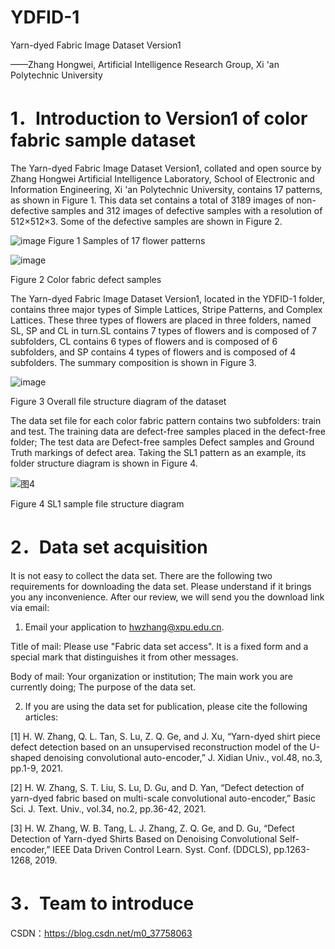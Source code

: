 # YDFID-1
Yarn-dyed Fabric Image Dataset Version1

——Zhang Hongwei, Artificial Intelligence Research Group, Xi 'an Polytechnic University

# 1．Introduction to Version1 of color fabric sample dataset

The Yarn-dyed Fabric Image Dataset Version1, collated and open source by Zhang Hongwei Artificial Intelligence Laboratory, School of Electronic and Information Engineering, Xi 'an Polytechnic University, contains 17 patterns, as shown in Figure 1. This data set contains a total of 3189 images of non-defective samples and 312 images of defective samples with a resolution of 512×512×3. Some of the defective samples are shown in Figure 2.

![image](https://user-images.githubusercontent.com/86339216/123088667-9b247380-d458-11eb-9b37-5c6a385739b9.png)
Figure 1 Samples of 17 flower patterns

![image](https://user-images.githubusercontent.com/86339216/123088703-a4addb80-d458-11eb-9312-b73a3119ec25.png)

Figure 2 Color fabric defect samples

The Yarn-dyed Fabric Image Dataset Version1, located in the YDFID-1 folder, contains three major types of Simple Lattices, Stripe Patterns, and Complex Lattices. These three types of flowers are placed in three folders, named SL, SP and CL in turn.SL contains 7 types of flowers and is composed of 7 subfolders, CL contains 6 types of flowers and is composed of 6 subfolders, and SP contains 4 types of flowers and is composed of 4 subfolders. The summary composition is shown in Figure 3.

![image](https://user-images.githubusercontent.com/86339216/123088740-b1323400-d458-11eb-9a63-2954c3740722.png)

Figure 3 Overall file structure diagram of the dataset

The data set file for each color fabric pattern contains two subfolders: train and test. The training data are defect-free samples placed in the defect-free folder; The test data are Defect-free samples Defect samples and Ground Truth markings of defect area. Taking the SL1 pattern as an example, its folder structure diagram is shown in Figure 4.

![图4](https://user-images.githubusercontent.com/86339216/123088822-cd35d580-d458-11eb-908d-681f9c22f31b.jpg)

Figure 4 SL1 sample file structure diagram

# 2．Data set acquisition

It is not easy to collect the data set. There are the following two requirements for downloading the data set. Please understand if it brings you any inconvenience. After our review, we will send you the download link via email:

1. Email your application to hwzhang@xpu.edu.cn.

Title of mail: Please use "Fabric data set access". It is a fixed form and a special mark that distinguishes it from other messages.

Body of mail: Your organization or institution; The main work you are currently doing; The purpose of the data set.

2. If you are using the data set for publication, please cite the following articles:

[1] H. W. Zhang, Q. L. Tan, S. Lu, Z. Q. Ge, and J. Xu, “Yarn-dyed shirt piece defect detection based on an unsupervised reconstruction model of the U-shaped denoising convolutional auto-encoder,” J. Xidian Univ., vol.48, no.3, pp.1-9, 2021.

[2] H. W. Zhang, S. T. Liu, S. Lu, D. Gu, and D. Yan, “Defect detection of yarn-dyed fabric based on multi-scale convolutional auto-encoder,” Basic Sci. J. Text. Univ., vol.34, no.2, pp.36-42, 2021.

[3] H. W. Zhang, W. B. Tang, L. J. Zhang, Z. Q. Ge, and D. Gu, “Defect Detection of Yarn-dyed Shirts Based on Denoising Convolutional Self-encoder,” IEEE Data Driven Control Learn. Syst. Conf. (DDCLS), pp.1263-1268, 2019.

# 3．Team to introduce

CSDN：https://blog.csdn.net/m0_37758063
